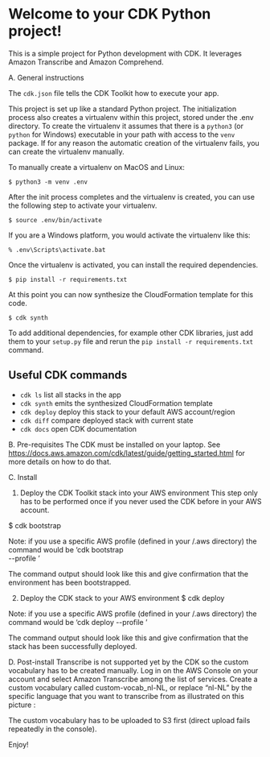 
# Welcome to your CDK Python project!

This is a simple project for Python development with CDK.
It leverages Amazon Transcribe and Amazon Comprehend.

A. General instructions

The `cdk.json` file tells the CDK Toolkit how to execute your app.

This project is set up like a standard Python project.  The initialization
process also creates a virtualenv within this project, stored under the .env
directory.  To create the virtualenv it assumes that there is a `python3`
(or `python` for Windows) executable in your path with access to the `venv`
package. If for any reason the automatic creation of the virtualenv fails,
you can create the virtualenv manually.

To manually create a virtualenv on MacOS and Linux:

```
$ python3 -m venv .env
```

After the init process completes and the virtualenv is created, you can use the following
step to activate your virtualenv.

```
$ source .env/bin/activate
```

If you are a Windows platform, you would activate the virtualenv like this:

```
% .env\Scripts\activate.bat
```

Once the virtualenv is activated, you can install the required dependencies.

```
$ pip install -r requirements.txt
```

At this point you can now synthesize the CloudFormation template for this code.

```
$ cdk synth
```

To add additional dependencies, for example other CDK libraries, just add
them to your `setup.py` file and rerun the `pip install -r requirements.txt`
command.

## Useful CDK commands 

 * `cdk ls`          list all stacks in the app
 * `cdk synth`       emits the synthesized CloudFormation template
 * `cdk deploy`      deploy this stack to your default AWS account/region
 * `cdk diff`        compare deployed stack with current state
 * `cdk docs`        open CDK documentation


B.	Pre-requisites
The CDK must be installed on your laptop.
See https://docs.aws.amazon.com/cdk/latest/guide/getting_started.html for more details on how to do that.

C.	Install

1.	Deploy the CDK Toolkit stack into your AWS environment
This step only has to be performed once if you never used the CDK before in your AWS account.

$ cdk bootstrap  

Note: if you use a specific AWS profile (defined in your <HOME>/.aws directory) the command would be ‘cdk bootstrap  
--profile <your AWS profile>’

The command output should look like this and give confirmation that the environment has been bootstrapped.

 

2.	Deploy the CDK stack to your AWS environment
$ cdk deploy

Note: if you use a specific AWS profile (defined in your <HOME>/.aws directory) the command would be ‘cdk deploy 
--profile <your AWS profile>’

The command output should look like this and give confirmation that the stack has been successfully deployed.
 

D.	Post-install
Transcribe is not supported yet by the CDK so the custom vocabulary has to be created manually.
Log in on the AWS Console on your account and select Amazon Transcribe among the list of services.
Create a custom vocabulary called custom-vocab_nl-NL, or replace “nl-NL” by the specific language that you want to transcribe from as illustrated on this picture :
 
The custom vocabulary has to be uploaded to S3 first (direct upload fails repeatedly in the console).


Enjoy!
